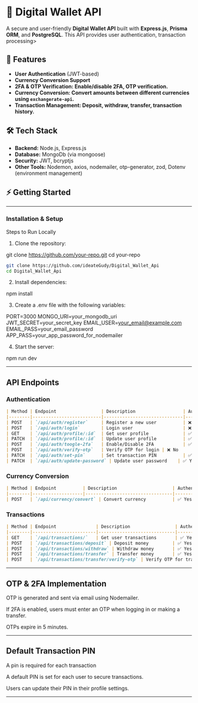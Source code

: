 # 🏦 Digital Wallet API

A secure and user-friendly **Digital Wallet API** built with **Express.js**, **Prisma ORM**, and **PostgreSQL**.
This API provides user authentication, transaction processing>
## 🚀 Features

- **User Authentication** (JWT-based)
- **Currency Conversion Support**
- **2FA & OTP Verification: Enable/disable 2FA, OTP verification.**
- **Currency Conversion: Convert amounts between different currencies using `exchangerate-api`.**
- **Transaction Management: Deposit, withdraw, transfer, transaction history.**

## 🛠 Tech Stack

- **Backend:** Node.js, Express.js
- **Database:** MongoDb (via mongoose)
- **Security:** JWT, bcryptjs
- **Other Tools:** Nodemon, axios, nodemailer, otp-generator, zod, Dotenv (environment management)

## ⚡ Getting Started

---

### Installation & Setup

Steps to Run Locally

1. Clone the repository:

git clone https://github.com/your-repo.git
cd your-repo
```bash
git clone https://github.com/ideateGudy/Digital_Wallet_Api
cd Digital_Wallet_Api

```

2. Install dependencies:

npm install


3. Create a .env file with the following variables:

PORT=3000
MONGO_URI=your_mongodb_uri
JWT_SECRET=your_secret_key
EMAIL_USER=your_email@example.com
EMAIL_PASS=your_email_password
APP_PASS=your_app_password_for_nodemailer

4. Start the server:

npm run dev




---

## API Endpoints


### **Authentication**
```markdown
| Method | Endpoint                 | Description                  | Authentication |
|--------|--------------------------|------------------------------|---------------|
| POST   | `/api/auth/register`     | Register a new user          | ❌ No        |
| POST   | `/api/auth/login`        | Login user                   | ❌ No        |
| GET    | `/api/auth/profile/:id`  | Get user profile             | ✅ Yes       |
| PATCH  | `/api/auth/profile/:id`  | Update user profile          | ✅ Yes       |
| POST   | `/api/auth/toogle-2fa`   | Enable/Disable 2FA           | ✅ Yes       |
| POST   | `/api/auth/verify-otp`   | Verify OTP for login | ❌ No      |
| PATCH  | `/api/auth/set-pin`      | Set transaction PIN          | ✅ Yes       |
| PATCH  | `/api/auth/update-password` | Update user password    | ✅ Yes       |
```
### **Currency Conversion**
```markdown
| Method | Endpoint          | Description                     | Authentication |
|--------|-------------------|---------------------------------|---------------|
| POST   | `/api/currency/convert` | Convert currency          | ✅ Yes       |
```
### **Transactions**
```markdown
| Method | Endpoint               | Description                 | Authentication |
|--------|------------------------|-----------------------------|---------------|
| GET    | `/api/transactions/`   | Get user transactions       | ✅ Yes       |
| POST   | `/api/transactions/deposit` | Deposit money         | ✅ Yes       |
| POST   | `/api/transactions/withdraw` | Withdraw money       | ✅ Yes       |
| POST   | `/api/transactions/transfer` | Transfer money       | ✅ Yes       |
| POST   | `/api/transactions/transfer/verify-otp` | Verify OTP for transfers | ✅ Yes |
```
---

## OTP & 2FA Implementation

OTP is generated and sent via email using Nodemailer.

If 2FA is enabled, users must enter an OTP when logging in or making a transfer.

OTPs expire in 5 minutes.



---

## Default Transaction PIN

A pin is required for each transaction

A default PIN is set for each user to secure transactions.

Users can update their PIN in their profile settings.



---
